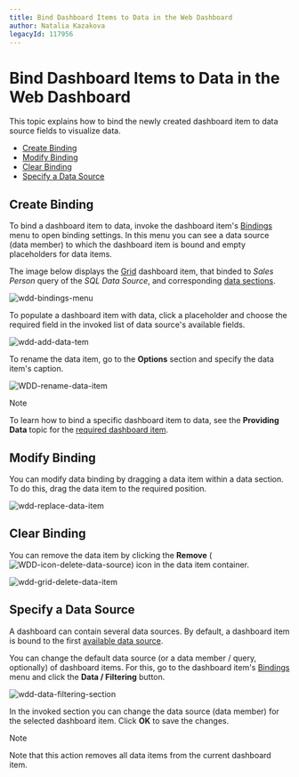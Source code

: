 ```yaml
---
title: Bind Dashboard Items to Data in the Web Dashboard
author: Natalia Kazakova
legacyId: 117956
---
```

# Bind Dashboard Items to Data in the Web Dashboard
This topic explains how to bind the newly created dashboard item to data source fields to visualize data.

* [Create Binding](#create)
* [Modify Binding](#modify)
* [Clear Binding](#clear)
* [Specify a Data Source](#specify)

## <a name="create"/>Create Binding
To bind a dashboard item to data, invoke the dashboard item's [Bindings](../ui-elements/dashboard-item-menu.md) menu to open binding settings. In this menu you can see a data source (data member)  to which the dashboard item is bound and empty placeholders for data items.

The image below displays the [Grid](../dashboard-item-settings/grid.md) dashboard item, that binded to _Sales Person_ query of the _SQL Data Source_, and corresponding [data sections](../dashboard-item-settings/grid/providing-data.md).

![wdd-bindings-menu](../../../images/img124590.png)

To populate a dashboard item with data, click a placeholder and choose the required field in the invoked list of data source's available fields.

![wdd-add-data-tem](../../../images/img125350.png)

To rename the data item, go to the **Options** section and specify the data item's caption.

![WDD-rename-data-item](../../../images/img124591.png)

> [!NOTE]
> To learn how to bind a specific dashboard item to data, see the **Providing Data** topic for the [required dashboard item](../dashboard-item-settings.md).

## <a name="modify"/>Modify Binding
You can modify data binding by dragging a data item within a data section. To do this, drag the data item to the required position.

![wdd-replace-data-item](../../../images/img124592.png)

## <a name="clear"/>Clear Binding
You can remove the data item by clicking the **Remove** (![WDD-icon-delete-data-source](../../../images/img124585.png)) icon in the data item container.

![wdd-grid-delete-data-item](../../../images/img125482.png)

## <a name="specify"/>Specify a Data Source
A dashboard can contain several data sources. By default, a dashboard item is bound to the first [available data source](../providing-data/manage-data-sources.md).

You can change the default  data source (or a data member / query, optionally) of dashboard items. For this, go to the dashboard item's [Bindings](../ui-elements/dashboard-item-menu.md) menu and click the **Data / Filtering** button.

![wdd-data-filtering-section](../../../images/img125086.png)

In the invoked section you can change the data source (data member) for the selected dashboard item. Click **OK** to save the changes.

> [!NOTE]
> Note that this action removes all data items from the current dashboard item.

